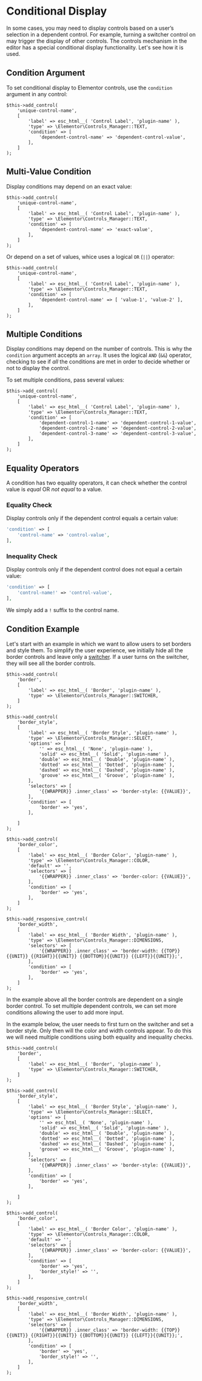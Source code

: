 # Conditional Display

<Badge type="tip" vertical="top" text="Elementor Core" /> <Badge type="warning" vertical="top" text="Advanced" />

In some cases, you may need to display controls based on a user’s selection in a dependent control. For example, turning a switcher control on may trigger the display of other controls. The controls mechanism in the editor has a special conditional display functionality. Let's see how it is used.


## Condition Argument

To set conditional display to Elementor controls, use the `condition` argument in any control:

```php{6-8}
$this->add_control(
	'unique-control-name',
	[
		'label' => esc_html__( 'Control Label', 'plugin-name' ),
		'type' => \Elementor\Controls_Manager::TEXT,
		'condition' => [
			'dependent-control-name' => 'dependent-control-value',
		],
	]
);
```

## Multi-Value Condition

Display conditions may depend on an exact value:

```php{6-8}
$this->add_control(
	'unique-control-name',
	[
		'label' => esc_html__( 'Control Label', 'plugin-name' ),
		'type' => \Elementor\Controls_Manager::TEXT,
		'condition' => [
			'dependent-control-name' => 'exact-value',
		],
	]
);
```

Or depend on a set of values, whice uses a logical `OR` (`||`) operator:

```php{6-8}
$this->add_control(
	'unique-control-name',
	[
		'label' => esc_html__( 'Control Label', 'plugin-name' ),
		'type' => \Elementor\Controls_Manager::TEXT,
		'condition' => [
			'dependent-control-name' => [ 'value-1', 'value-2' ],
		],
	]
);
```

## Multiple Conditions

Display conditions may depend on the number of controls. This is why the `condition` argument accepts an `array`. It uses the logical `AND` (`&&`) operator, checking to see if *all* the conditions are met in order to decide whether or not to display the control.

To set multiple conditions, pass several values:

```php{6-10}
$this->add_control(
	'unique-control-name',
	[
		'label' => esc_html__( 'Control Label', 'plugin-name' ),
		'type' => \Elementor\Controls_Manager::TEXT,
		'condition' => [
			'dependent-control-1-name' => 'dependent-control-1-value',
			'dependent-control-2-name' => 'dependent-control-2-value',
			'dependent-control-3-name' => 'dependent-control-3-value',
		],
	]
);
```

## Equality Operators

A condition has two equality operators, it can check whether the control value is *equal* OR *not equal* to a value.

### Equality Check

Display controls only if the dependent control equals a certain value:

```php
'condition' => [
	'control-name' => 'control-value',
],
```

### Inequality Check

Display controls only if the dependent control does not equal a certain value:

```php
'condition' => [
	'control-name!' => 'control-value',
],
```

We simply add a `!` suffix to the control name.

## Condition Example

Let's start with an example in which we want to allow users to set borders and style them. To simplify the user experience, we initially hide all the border controls and leave only a [switcher](./../controls/classes/control-switcher/). If a user turns on the switcher, they will see all the border controls.


```php{2,25-27,41-43,55-57}
$this->add_control(
	'border',
	[
		'label' => esc_html__( 'Border', 'plugin-name' ),
		'type' => \Elementor\Controls_Manager::SWITCHER,
	]
);

$this->add_control(
	'border_style',
	[
		'label' => esc_html__( 'Border Style', 'plugin-name' ),
		'type' => \Elementor\Controls_Manager::SELECT,
		'options' => [
			'' => esc_html__( 'None', 'plugin-name' ),
			'solid' => esc_html__( 'Solid', 'plugin-name' ),
			'double' => esc_html__( 'Double', 'plugin-name' ),
			'dotted' => esc_html__( 'Dotted', 'plugin-name' ),
			'dashed' => esc_html__( 'Dashed', 'plugin-name' ),
			'groove' => esc_html__( 'Groove', 'plugin-name' ),
		],
		'selectors' => [
			'{{WRAPPER}} .inner_class' => 'border-style: {{VALUE}}',
		],
		'condition' => [
			'border' => 'yes',
		],

	]
);

$this->add_control(
	'border_color',
	[
		'label' => esc_html__( 'Border Color', 'plugin-name' ),
		'type' => \Elementor\Controls_Manager::COLOR,
		'default' => '',
		'selectors' => [
			'{{WRAPPER}} .inner_class' => 'border-color: {{VALUE}}',
		],
		'condition' => [
			'border' => 'yes',
		],
	]
);

$this->add_responsive_control(
	'border_width',
	[
		'label' => esc_html__( 'Border Width', 'plugin-name' ),
		'type' => \Elementor\Controls_Manager::DIMENSIONS,
		'selectors' => [
			'{{WRAPPER}} .inner_class' => 'border-width: {{TOP}}{{UNIT}} {{RIGHT}}{{UNIT}} {{BOTTOM}}{{UNIT}} {{LEFT}}{{UNIT}};',
		],
		'condition' => [
			'border' => 'yes',
		],
	]
);
```

In the example above all the border controls are dependent on a single border control. To set multiple dependent controls, we can set more conditions allowing the user to add more input.

In the example below, the user needs to first turn on the switcher and set a border style. Only then will the color and width controls appear. To do this we will need multiple conditions using both equality and inequality checks.

```php{2,25-27,41-44,56-59}
$this->add_control(
	'border',
	[
		'label' => esc_html__( 'Border', 'plugin-name' ),
		'type' => \Elementor\Controls_Manager::SWITCHER,
	]
);

$this->add_control(
	'border_style',
	[
		'label' => esc_html__( 'Border Style', 'plugin-name' ),
		'type' => \Elementor\Controls_Manager::SELECT,
		'options' => [
			'' => esc_html__( 'None', 'plugin-name' ),
			'solid' => esc_html__( 'Solid', 'plugin-name' ),
			'double' => esc_html__( 'Double', 'plugin-name' ),
			'dotted' => esc_html__( 'Dotted', 'plugin-name' ),
			'dashed' => esc_html__( 'Dashed', 'plugin-name' ),
			'groove' => esc_html__( 'Groove', 'plugin-name' ),
		],
		'selectors' => [
			'{{WRAPPER}} .inner_class' => 'border-style: {{VALUE}}',
		],
		'condition' => [
			'border' => 'yes',
		],

	]
);

$this->add_control(
	'border_color',
	[
		'label' => esc_html__( 'Border Color', 'plugin-name' ),
		'type' => \Elementor\Controls_Manager::COLOR,
		'default' => '',
		'selectors' => [
			'{{WRAPPER}} .inner_class' => 'border-color: {{VALUE}}',
		],
		'condition' => [
			'border' => 'yes',
			'border_style!' => '',
		],
	]
);

$this->add_responsive_control(
	'border_width',
	[
		'label' => esc_html__( 'Border Width', 'plugin-name' ),
		'type' => \Elementor\Controls_Manager::DIMENSIONS,
		'selectors' => [
			'{{WRAPPER}} .inner_class' => 'border-width: {{TOP}}{{UNIT}} {{RIGHT}}{{UNIT}} {{BOTTOM}}{{UNIT}} {{LEFT}}{{UNIT}};',
		],
		'condition' => [
			'border' => 'yes',
			'border_style!' => '',
		],
	]
);
```
